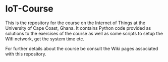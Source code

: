 # IoT-Course
This is the repository for the course on the Internet of Things at the University of Cape Coast, Ghana.
It contains Python code provided as solutions to the exercises of the course
as well as some scripts to setup the Wifi network, get the system time etc.

For further details about the course be consult the Wiki pages associated with
this repository.